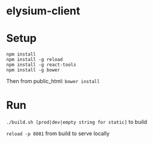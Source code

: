 elysium-client
==============

Setup
=====

```
npm install
npm install -g reload
npm install -g react-tools
npm install -g bower
```
Then from public_html:
`bower install`

Run
===

`./build.sh [prod|dev|empty string for static]` to build

`reload -p 8081` from build to serve locally
